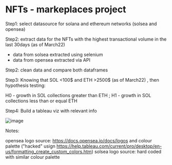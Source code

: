 # NFTs - markeplaces project

Step1:
select datasource for solana and ethereum networks (solsea and opensea)

Step2: 
extract data for the NFTs with the highest transactional volume in the last 30days (as of March22)

- data from solsea extracted using selenium
- data from opensea extracted via API

Step2: 
clean data and compare both dataframes

Step3:
Knowing that SOL <100$ and ETH >2500$ (as of March22) , then hypothesis testing:

  H0 - growth in SOL collections greater than ETH ; 
  H1 - growth in SOL collections less than or equal ETH

Step4:
Build a tableau viz with relevant info

![image](https://user-images.githubusercontent.com/56920684/157866463-8e0921e1-f266-416b-9029-9311ae456045.png)


Notes: 

opensea logo source: https://docs.opensea.io/docs/logos and colour palette ("hacked" usign https://help.tableau.com/current/pro/desktop/en-us/formatting_create_custom_colors.htm)
solsea logo source: hard coded with similar colour palette
